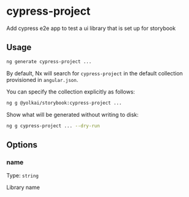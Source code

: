 # cypress-project

Add cypress e2e app to test a ui library that is set up for storybook

## Usage

```bash
ng generate cypress-project ...
```

By default, Nx will search for `cypress-project` in the default collection provisioned in `angular.json`.

You can specify the collection explicitly as follows:

```bash
ng g @yolkai/storybook:cypress-project ...
```

Show what will be generated without writing to disk:

```bash
ng g cypress-project ... --dry-run
```

## Options

### name

Type: `string`

Library name
